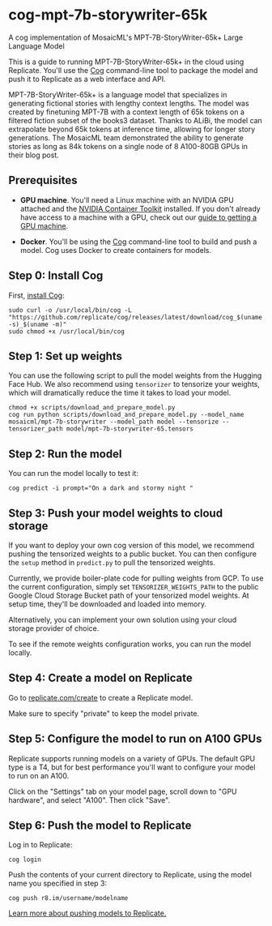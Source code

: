 # cog-mpt-7b-storywriter-65k
A cog implementation of MosaicML's MPT-7B-StoryWriter-65k+ Large Language Model

This is a guide to running MPT-7B-StoryWriter-65k+ in the cloud using Replicate. You'll use the [Cog](https://github.com/replicate/cog) command-line tool to package the model and push it to Replicate as a web interface and API.

MPT-7B-StoryWriter-65k+ is a language model that specializes in generating fictional stories with lengthy context lengths. The model was created by finetuning MPT-7B with a context length of 65k tokens on a filtered fiction subset of the books3 dataset. Thanks to ALiBi, the model can extrapolate beyond 65k tokens at inference time, allowing for longer story generations. The MosaicML team demonstrated the ability to generate stories as long as 84k tokens on a single node of 8 A100-80GB GPUs in their blog post.

## Prerequisites

- **GPU machine**. You'll need a Linux machine with an NVIDIA GPU attached and the [NVIDIA Container Toolkit](https://docs.nvidia.com/datacenter/cloud-native/container-toolkit/install-guide.html#docker) installed. If you don't already have access to a machine with a GPU, check out our [guide to getting a 
GPU machine](https://replicate.com/docs/guides/get-a-gpu-machine).

- **Docker**. You'll be using the [Cog](https://github.com/replicate/cog) command-line tool to build and push a model. Cog uses Docker to create containers for models.

## Step 0: Install Cog

First, [install Cog](https://github.com/replicate/cog#install):

```
sudo curl -o /usr/local/bin/cog -L "https://github.com/replicate/cog/releases/latest/download/cog_$(uname -s)_$(uname -m)"
sudo chmod +x /usr/local/bin/cog
```

## Step 1: Set up weights

You can use the following script to pull the model weights from the Hugging Face Hub. We also recommend using `tensorizer` to tensorize your weights, which will dramatically reduce the time it takes to load your model. 


```
chmod +x scripts/download_and_prepare_model.py
cog run python scripts/download_and_prepare_model.py --model_name mosaicml/mpt-7b-storywriter --model_path model --tensorize --tensorizer_path model/mpt-7b-storywriter-65.tensors
```

## Step 2: Run the model

You can run the model locally to test it:

```
cog predict -i prompt="On a dark and stormy night "
```

## Step 3: Push your model weights to cloud storage

If you want to deploy your own cog version of this model, we recommend pushing the tensorized weights to a public bucket. You can then configure the `setup` method in `predict.py` to pull the tensorized weights. 

Currently, we provide boiler-plate code for pulling weights from GCP. To use the current configuration, simply set `TENSORIZER_WEIGHTS_PATH` to the public Google Cloud Storage Bucket path of your tensorized model weights. At setup time, they'll be downloaded and loaded into memory. 

Alternatively, you can implement your own solution using your cloud storage provider of choice. 

To see if the remote weights configuration works, you can run the model locally.

## Step 4: Create a model on Replicate

Go to [replicate.com/create](https://replicate.com/create) to create a Replicate model.

Make sure to specify "private" to keep the model private.

## Step 5: Configure the model to run on A100 GPUs

Replicate supports running models on a variety of GPUs. The default GPU type is a T4, but for best performance you'll want to configure your model to run on an A100.

Click on the "Settings" tab on your model page, scroll down to "GPU hardware", and select "A100". Then click "Save".

## Step 6: Push the model to Replicate

Log in to Replicate:

```
cog login
```

Push the contents of your current directory to Replicate, using the model name you specified in step 3:

```
cog push r8.im/username/modelname
```

[Learn more about pushing models to Replicate.](https://replicate.com/docs/guides/push-a-model)
